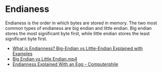 # Endianess

Endianess is the order in which bytes are stored in memory. The two most common types of endianess are big endian and little endian. Big endian stores the most significant byte first, while little endian stores the least significant byte first.

- [What is Endianness? Big-Endian vs Little-Endian Explained with Examples](https://www.freecodecamp.org/news/what-is-endianness-big-endian-vs-little-endian/)
- [Big Endian vs Little Endian.mp4](https://www.youtube.com/watch?v=JrNF0KRAlyo)
- [Endianness Explained With an Egg - Computerphile](https://www.youtube.com/watch?v=NcaiHcBvDR4)
